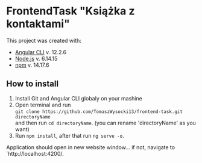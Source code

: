 # FrontendTask "Książka z kontaktami"

This project was created with: 
- [Angular CLI](https://github.com/angular/angular-cli) v. 12.2.6
- [Node.js](https://github.com/nodejs/node) v. 6.14.15
- [npm](https://github.com/npm/cli) v. 14.17.6

## How to install 

1) Install Git and Angular CLI globaly on your mashine
2) Open terminal and run <br/>`git clone https://github.com/TomaszWysocki13/frontend-task.git directoryName` <br/>and then run `cd directoryName`. (you can rename 'directoryName' as you want)
3) Run `npm install`, after that run `ng serve -o`.

Application should open in new website window... if not, navigate to `http://localhost:4200/.
